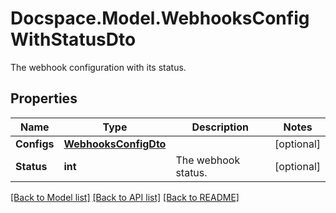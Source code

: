 # Docspace.Model.WebhooksConfigWithStatusDto
The webhook configuration with its status.

## Properties

Name | Type | Description | Notes
------------ | ------------- | ------------- | -------------
**Configs** | [**WebhooksConfigDto**](WebhooksConfigDto.md) |  | [optional] 
**Status** | **int** | The webhook status. | [optional] 

[[Back to Model list]](../README.md#documentation-for-models) [[Back to API list]](../README.md#documentation-for-api-endpoints) [[Back to README]](../README.md)


